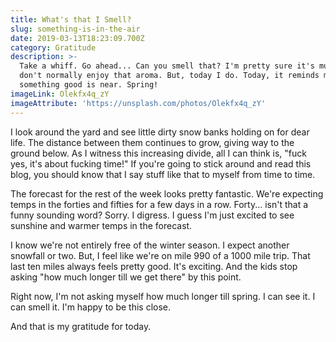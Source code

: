```yaml
---
title: What's that I Smell?
slug: something-is-in-the-air
date: 2019-03-13T18:23:09.700Z
category: Gratitude
description: >-
  Take a whiff. Go ahead... Can you smell that? I'm pretty sure it's mud. I
  don't normally enjoy that aroma. But, today I do. Today, it reminds me that
  something good is near. Spring!
imageLink: Olekfx4q_zY
imageAttribute: 'https://unsplash.com/photos/Olekfx4q_zY'
---
```

I look around the yard and see little dirty snow banks holding on for dear life. The distance between them continues to grow, giving way to the ground below. As I witness this increasing divide, all I can think is, "fuck yes, it's about fucking time!" If you're going to stick around and read this blog, you should know that I say stuff like that to myself from time to time. 

The forecast for the rest of the week looks pretty fantastic. We're expecting temps in the forties and fifties for a few days in a row. Forty... isn't that a funny sounding word? Sorry. I digress. I guess I'm just excited to see sunshine and warmer temps in the forecast. 

I know we're not entirely free of the winter season. I expect another snowfall or two. But, I feel like we're on mile 990 of a 1000 mile trip. That last ten miles always feels pretty good. It's exciting. And the kids stop asking "how much longer till we get there" by this point. 

Right now, I'm not asking myself how much longer till spring. I can see it. I can smell it. I'm happy to be this close.

And that is my gratitude for today.
